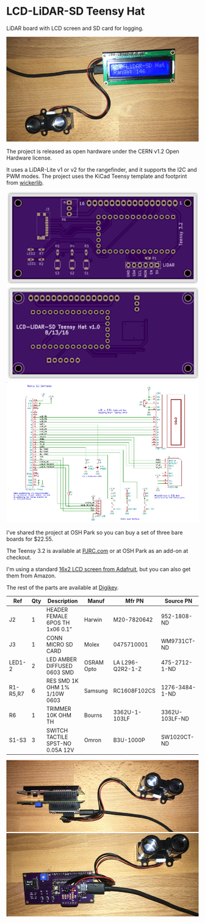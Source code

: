 # LCD-LiDAR-SD Teensy Hat

LiDAR board with LCD screen and SD card for logging. 

<img src="frontview-rot.png">

The project is released as open hardware under the CERN v1.2 Open Hardware license.

It uses a LiDAR-Lite v1 or v2 for the rangefinder, and it supports the I2C and PWM modes. The project uses the KiCad Teensy template and footprint from <a href="http://wickerbox.net/wickerlib">wickerlib</a>. 

<img src="oshpreview.png">

<img src="schematic.png">

I've shared the project at OSH Park so you can buy a set of three bare boards for $22.55.

The Teensy 3.2 is available at <a href="http://pjrc.com/teensy/index.html">PJRC.com</a> or at OSH Park as an add-on at checkout.

I'm using a standard <a href="https://www.adafruit.com/product/181">16x2 LCD screen from Adafruit</a>, but you can also get them from Amazon.

The rest of the parts are available at <a href="http://digikey.com">Digikey</a>.

|Ref|Qty|Description|Manuf|Mfr PN|Source PN|
|---|---|-----------|-----|------|---------|
|J2|1|HEADER FEMALE 6POS TH 1x06 0.1”|Harwin|M20-7820642|952-1808-ND|
|J3|1|CONN MICRO SD CARD |Molex|0475710001|WM9731CT-ND|
|LED1-2|2|LED AMBER DIFFUSED 0603 SMD|OSRAM Opto|LA L296-Q2R2-1-Z|475-2712-1-ND|
|R1-R5,R7|6|RES SMD 1K OHM 1% 1/10W 0603|Samsung|RC1608F102CS|1276-3484-1-ND|
|R6|1|TRIMMER 10K OHM TH |Bourns| 3362U-1-103LF|3362U-103LF-ND|
|S1-S3|3|SWITCH TACTILE SPST-NO 0.05A 12V|Omron|B3U-1000P|SW1020CT-ND|

<img src="sideview.png">

<img src="backview.png">
